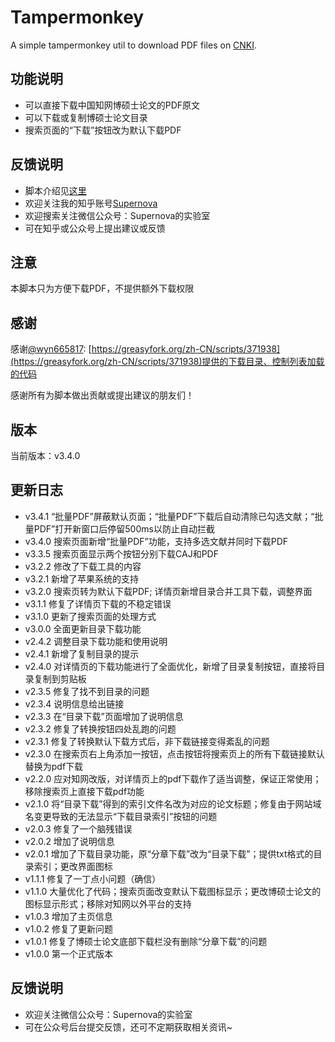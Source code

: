# Tampermonkey
A simple tampermonkey util to download PDF files on [CNKI](www.cnki.net).

## 功能说明

- 可以直接下载中国知网博硕士论文的PDF原文
- 可以下载或复制博硕士论文目录
- 搜索页面的“下载”按钮改为默认下载PDF

## 反馈说明

- 脚本介绍见[这里](https://mp.weixin.qq.com/s?__biz=MzU5MTY4NDUzMg==&mid=2247484384&idx=1&sn=6a135e824793d26b5bd8884b78c1f751&chksm=fe2a753bc95dfc2d3a5f6383553fc369894c5021619c85bb7554583bdcb8c10624bf2a7097e1&token=462651491&lang=zh_CN#rd)
- 欢迎关注我的知乎账号[Supernova](https://www.zhihu.com/people/zhang-jia-xing-42-34)
- 欢迎搜索关注微信公众号：Supernova的实验室
- 可在知乎或公众号上提出建议或反馈

## 注意

本脚本只为方便下载PDF，不提供额外下载权限

## 感谢

感谢[@wyn665817](https://greasyfork.org/zh-CN/users/191065): [https://greasyfork.org/zh-CN/scripts/371938](https://greasyfork.org/zh-CN/scripts/371938)提供的下载目录、控制列表加载的代码

感谢所有为脚本做出贡献或提出建议的朋友们！

## 版本

当前版本：v3.4.0

## 更新日志

- v3.4.1 “批量PDF”屏蔽默认页面；“批量PDF”下载后自动清除已勾选文献；“批量PDF”打开新窗口后停留500ms以防止自动拦截
- v3.4.0 搜索页面新增“批量PDF”功能，支持多选文献并同时下载PDF
- v3.3.5 搜索页面显示两个按钮分别下载CAJ和PDF
- v3.2.2 修改了下载工具的内容
- v3.2.1 新增了苹果系统的支持
- v3.2.0 搜索页转为默认下载PDF; 详情页新增目录合并工具下载，调整界面
- v3.1.1 修复了详情页下载的不稳定错误
- v3.1.0 更新了搜索页面的处理方式
- v3.0.0 全面更新目录下载功能
- v2.4.2 调整目录下载功能和使用说明
- v2.4.1 新增了复制目录的提示
- v2.4.0 对详情页的下载功能进行了全面优化，新增了目录复制按钮，直接将目录复制到剪贴板
- v2.3.5 修复了找不到目录的问题
- v2.3.4 说明信息给出链接
- v2.3.3 在“目录下载”页面增加了说明信息
- v2.3.2 修复了转换按钮四处乱跑的问题
- v2.3.1 修复了转换默认下载方式后，非下载链接变得紊乱的问题
- v2.3.0 在搜索页右上角添加一按钮，点击按钮将搜索页上的所有下载链接默认替换为pdf下载
- v2.2.0 应对知网改版，对详情页上的pdf下载作了适当调整，保证正常使用；移除搜索页上直接下载pdf功能
- v2.1.0 将“目录下载”得到的索引文件名改为对应的论文标题；修复由于网站域名变更导致的无法显示“下载目录索引”按钮的问题
- v2.0.3 修复了一个脑残错误
- v2.0.2 增加了说明信息
- v2.0.1 增加了下载目录功能，原“分章下载”改为“目录下载”；提供txt格式的目录索引；更改界面图标
- v1.1.1 修复了一丁点小问题（确信）
- v1.1.0 大量优化了代码；搜索页面改变默认下载图标显示；更改博硕士论文的图标显示形式；移除对知网以外平台的支持
- v1.0.3 增加了主页信息
- v1.0.2 修复了更新问题
- v1.0.1 修复了博硕士论文底部下载栏没有删除“分章下载”的问题
- v1.0.0 第一个正式版本

## 反馈说明

- 欢迎关注微信公众号：Supernova的实验室
- 可在公众号后台提交反馈，还可不定期获取相关资讯~
